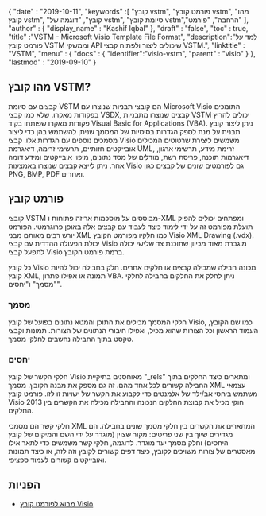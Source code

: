 {
  "date" : "2019-10-11",
  "keywords" :[ "קובץ vstm", "פורמט קובץ vstm", "מהו קובץ vstm", "קובץ", "דוגמה של vstm", "סיומת קובץ vstm","הרחבה", "פורמט" ],
  "author" : {
    "display_name" : "Kashif Iqbal"
},
  "draft" : "false",
  "toc" : true,
  "title" :"VSTM - Microsoft Visio Template File Format",
  "description":"למד על פורמט קובץ VSTM וממשקי API שיכולים ליצור ולפתוח קבצי VSTM.",
  "linktitle" : "VSTM",
  "menu" : {
    "docs" : {
	  "identifier":"visio-vstm",
      "parent" : "visio"
}
},
  "lastmod" : "2019-09-10"
}

## מהו קובץ VSTM?

קבצים עם סיומת VSTM הם קובצי תבניות שנוצרו עם Microsoft Visio התומכים בפקודות מאקרו. שלא כמו קבצי VSDX, קבצים שנוצרו מתבניות VSTM יכולים להריץ פקודות מאקרו שפותחו בקוד Visual Basic for Applications (VBA). ניתן ליצור קובץ תבנית על מנת לספק הגדרות בסיסיות של המסמך שניתן להשתמש בהן כדי ליצור מסמכים נוספים עם הגדרות אלו. קבצי Visio משמשים ליצירת שרטוטים המכילים אובייקטים חזותיים, תרשימי זרימה, דיאגרמת UML, זרימת מידע, תרשימי ארגון, דיאגרמות תוכנה, פריסת רשת, מודלים של מסד נתונים, מיפוי אובייקטים ומידע דומה אחר. ניתן לייצא קבצים שנוצרו באמצעות Visio גם לפורמטים שונים של קבצים כגון PNG, BMP, PDF ואחרים.

## פורמט קובץ ##

קובצי VSTM מבוססים על מוסכמות אריזה פתוחות ו-XML ומפתחים יכולים להפיק תועלת מפורמט זה על ידי לימוד כיצד לעבוד עם קבצים אלה באופן פרוגרמטי. הפורמט יורש רבים מאותם מבני XML כמו חלקיו מפורמט הקובץ Visio XML Drawing (.vdx). יכולת הפעולה ההדדית עם קבצי Visio מוגברת מאוד מכיוון שתוכנת צד שלישי יכולה לתפעל קבצי Visio ברמת פורמט הקובץ.

כל קובץ Visio מכונה חבילה שמכילה קבצים או חלקים אחרים. חלק בחבילה יכול להיות קובץ XML, תמונה או אפילו פתרון VBA. ניתן לחלק את החלקים בחבילה לחלקי "מסמך" ו"יחסים".

### מסמך ###

חלקי המסמך מכילים את התוכן והמטא נתונים בפועל של קובץ Visio, כמו שם הקובץ, העמוד הראשון וכל הצורות שהוא מכיל, ואפילו חיבורי הנתונים של הצורות. תמונות וקבצי טקסט בתוך החבילה נחשבים לחלקי מסמך.

### יחסים ###

חלקי הקשר של קובץ Visio מאוחסנים בתיקיית "_rels" ומתארים כיצד החלקים בתוך החבילה קשורים לכל אחד מהם. זה גם מספק את מבנה הקובץ. מסמך XML עצמאי משתמש ביחסי אב/ילד של אלמנטים כדי לקבוע את הקשר של ישויות זו לזו. פורמט קובץ Visio 2013 חוקי מכיל את קבוצת החלקים הנכונה והחבילה מכילה את הקשרים בין החלקים.

חלקי קשר הם מסמכי XML המתארים את הקשרים בין חלקי מסמך שונים בחבילה. הם מגדירים שיוך בין שני פריטים: מקור שצוין (מוגדר על ידי השם והמיקום של קובץ היחסים) וחלק מסמך יעד מוגדר. לדוגמה, חלקי קשר משמשים כדי לתאר אילו מאסטרים של צורות משויכים לקובץ, כיצד דפים קשורים לקובץ וזה לזה, או כיצד תמונות ואובייקטים קשורים לעמוד ספציפי.

## הפניות ##

* [מבוא לפורמט קובץ Visio](https://learn.microsoft.com/en-us/office/client-developer/visio/introduction-to-the-visio-file-formatvsdx)

